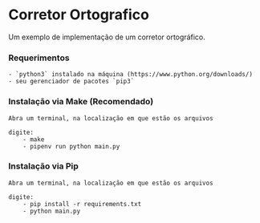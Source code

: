 # Corretor Ortografico

Um exemplo de implementação de um corretor ortográfico.


### Requerimentos

    - `python3` instalado na máquina (https://www.python.org/downloads/)
    - seu gerenciador de pacotes `pip3`
    
    
### Instalação via Make (Recomendado) 

    Abra um terminal, na localização em que estão os arquivos
    
    digite: 
        - make
        - pipenv run python main.py
    
 ### Instalação via Pip
 
    Abra um terminal, na localização em que estão os arquivos
    
    digite: 
        - pip install -r requirements.txt 
        - python main.py
   